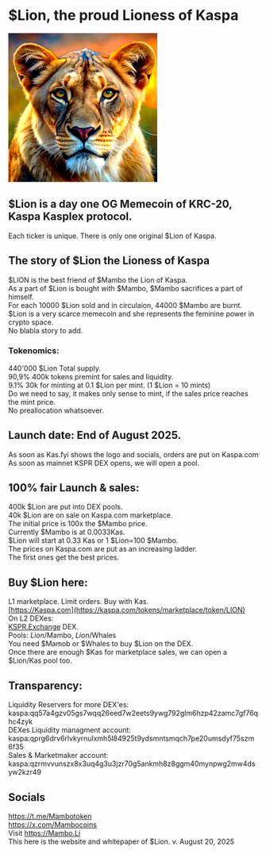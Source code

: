 # $Lion, the proud Lioness of Kaspa
<img src="https://raw.githubusercontent.com/Mambo-Token/MamboLaunchPad/refs/heads/main/logos/Lion-Logo-400px.png" width="300" height="300">

## $Lion is a day one OG Memecoin of KRC-20, Kaspa Kasplex protocol.
Each ticker is unique. There is only one original $Lion of Kaspa.

## The story of $Lion the Lioness of Kaspa  
$LION is the best friend of $Mambo the Lion of Kaspa.  
As a part of $Lion is bought with $Mambo, $Mambo sacrifices a part of himself.  
For each 10000 $Lion sold and in circulaion, 44000 $Mambo are burnt.  
$Lion is a very scarce memecoin and she represents the feminine power in crypto space.   
No blabla story to add.  

### Tokenomics: 
440'000 $Lion Total supply.  
90,9% 400k tokens premint for sales and liquidity.  
9.1% 30k for minting at 0.1 $Lion per mint. (1 $Lion = 10 mints)   
Do we need to say, it makes only sense to mint, if the sales price reaches the mint price.  
No preallocation whatsoever.  
## Launch date: End of August 2025.  
As soon as Kas.fyi shows the logo and socials, orders are put on Kaspa.com  
As soon as mainnet KSPR DEX opens, we will open a pool.  

## 100% fair Launch & sales:  
400k $Lion are put into DEX pools.  
40k $Lion are on sale on Kaspa.com marketplace.  
The initial price is 100x the $Mambo price.  
Currently $Mambo is at 0.0033Kas.  
$Lion will start at 0.33 Kas or 1 $Lion=100 $Mambo.  
The prices on Kaspa.com are put as an increasing ladder.  
The first ones get the best prices.  

## Buy $Lion here:  
L1 marketplace. Limit orders. Buy with Kas.  
[https://Kaspa.com](https://kaspa.com/tokens/marketplace/token/LION)  
On L2 DEXes:  
[KSPR.Exchange](https://KSPR.Exchange)  DEX.  
Pools: $Lion/$Mambo, $Lion/$Whales  
You need $Mamob or $Whales to buy $Lion on the DEX.  
Once there are enough $Kas for marketplace sales, we can open a $Lion/Kas pool too.  

## Transparency:  
Liquidity Reservers for more DEX'es:  
kaspa:qq57a4gzv05gs7wqq26eed7w2eets9ywg792glm6hzp42zamc7gf76qhc4zyk  
DEXes Liquidity managment account:  
kaspa:qprg6drv6rlvkyrnulxmh5l84925t9ydsmntsmqch7pe20umsdyf75szm6f35  
Sales & Marketmaker account:  
kaspa:qzrmvvunszx8x3uq4g3u3jzr70g5ankmh8z8ggm40mynpwg2mw4dsyw2kzr49  

## Socials  
https://t.me/Mambotoken  
https://x.com/Mambocoins  
Visit https://Mambo.Li   
This here is the website and whitepaper of $Lion. v. August 20, 2025  
